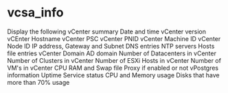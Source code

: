 # vcsa_info
Display the following vCenter summary
Date and time
vCenter version
vCEnter Hostname
vCenter PSC
vCenter PNID
vCenter Machine ID
vCenter Node ID
IP address, Gateway and Subnet
DNS entries
NTP servers
Hosts file entries
vCenter Domain
AD domain
Number of Datacenters in vCenter
Number of Clusters in vCenter
Number of ESXi Hosts in vCenter
Number of VM's in vCenter
CPU
RAM and Swap file
Proxy if enabled or not
vPostgres information
Uptime
Service status
CPU and Memory usage
Disks that have more than 70% usage




